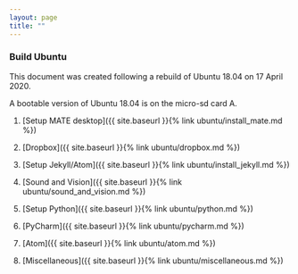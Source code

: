 ```yaml
---
layout: page
title: ""
---
```


### Build Ubuntu

This document was created following a rebuild of Ubuntu 18.04 on 17 April 2020.

A bootable version of Ubuntu 18.04 is on the micro-sd card A.


1. [Setup MATE desktop]({{ site.baseurl }}{% link ubuntu/install_mate.md %})

1. [Dropbox]({{ site.baseurl }}{% link ubuntu/dropbox.md %})

1. [Setup Jekyll/Atom]({{ site.baseurl }}{% link ubuntu/install_jekyll.md %})

1. [Sound and Vision]({{ site.baseurl }}{% link ubuntu/sound_and_vision.md %})

1. [Setup Python]({{ site.baseurl }}{% link ubuntu/python.md %})

1. [PyCharm]({{ site.baseurl }}{% link ubuntu/pycharm.md %})

1. [Atom]({{ site.baseurl }}{% link ubuntu/atom.md %})

1. [Miscellaneous]({{ site.baseurl }}{% link ubuntu/miscellaneous.md %})
